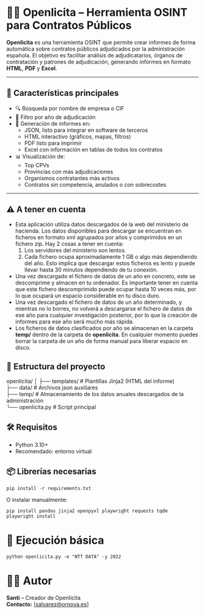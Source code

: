 # 🕵️‍♂️ Openlicita – Herramienta OSINT para Contratos Públicos

**Openlicita** es una herramienta OSINT que permite crear informes de forma automática sobre contratos públicos adjudicados por la administración española. El objetivo es facilitar análisis de adjudicatarios, órganos de contratación y patrones de adjudicación, generando informes en formato **HTML**, **PDF** y **Excel**.

---

## 🚀 Características principales

- 🔍 Búsqueda por nombre de empresa o CIF
- 📅 Filtro por año de adjudicación
- 📄 Generación de informes en:
  - JSON, listo para integrar en software de terceros
  - HTML interactivo (gráficos, mapas, filtros)
  - PDF listo para imprimir
  - Excel con información en tablas de todos los contratos
- 📊 Visualización de:
  - Top CPVs
  - Provincias con más adjudicaciones
  - Organismos contratantes más activos
  - Contratos sin competencia, anulados o con sobrecostes

---

## ⚠️ A tener en cuenta
  - Esta aplicación utiliza datos descargados de la web del ministerio de hacienda. Los datos disponibles para descargar se encuentran en ficheros en formato xml agrupados por años y comprimidos en un fichero zip. Hay 2 cosas a tener en cuenta: 
    1. Los servidores del ministerio son lentos.
    2. Cada fichero ocupa aproximadamente 1 GB o algo más dependiendo del año. 
  Esto implica que descargar estos ficheros es lento y puede llevar hasta 30 minutos dependiendo de tu conexión.
  - Una vez descargado el fichero de datos de un año en concreto, este se descomprime y almacen en tu ordenador. Es importante tener en cuenta que este fichero descomprimido puede ocupar hasta 10 veces más, por lo que ocupará un espacio considerable en tu disco duro.
  - Una vez descargado el fichero de datos de un año determinado, y mientras no lo borres, no volverá a descargarse el fichero de datos de ese año para cualquier investigación posterior, por lo que la creación de informes para ese año será mucho más rápida.
  - Los ficheros de datos clasificados por año se almacenan en la carpeta **temp/** dentro de la carpeta de __openlicita__. En cualquier momento puedes borrar la carpeta de un año de forma manual para liberar espacio en disco. 

## 📂 Estructura del proyecto

openlicita/
│
├── templates/ # Plantillas Jinja2 (HTML del informe)  
├── data/ # Archivos json auxiliares  
├── temp/ # Almacenamiento de los datos anuales descargados de la administración  
└── openlicita.py # Script principal

## 🛠 Requisitos

- Python 3.10+
- Recomendado: entorno virtual

## 📦 Librerías necesarias

```
pip install -r requirements.txt
```
O instalar manualmente:

```
pip install pandas jinja2 openpyxl playwright requests tqdm
playwright install
```

# 🧪 Ejecución básica

`python openlicita.py -e "NTT DATA" -y 2022`

# 🙋‍♂️ Autor
**Santi** – Creador de Openlicita  
**Contacto:** [salvarez@ornova.es]